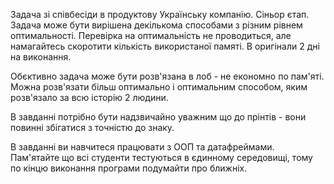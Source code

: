 Задача зі співбесіди в продуктову Українську компанію. Сіньор єтап. Задача може бути вирішена декількома способами з різним рівнем оптимальності. Перевірка на оптимальність не проводиться, але намагайтесь скоротити кількість використаної памяті. В оригінали 2 дні на виконання.

Обєктивно задача може бути розв'язана в лоб - не економно по пам'яті.
Можна розв'язати більш оптимально і оптимальним способом, яким розв'язало за всю історію 2 людини. 

В завданні потрібно бути надзвичайно уважним що до прінтів - вони повинні збігатися з точністю до знаку.

В завданні ви навчитеся працювати з ООП та датафреймами. Пам'ятайте що всі студенти тестуються в єдинному середовищі, тому по кінцю виконання програми подумайти про ближніх.